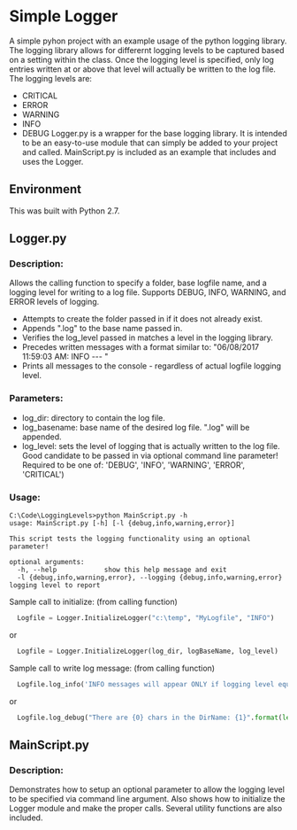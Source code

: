 # Simple Logger

A simple pyhon project with an example usage of the python logging library.  The logging library allows for differernt logging levels to be captured based on a setting within the class.  Once the logging level is specified, only log entries written at or above that level will actually be written to the log file.  The logging levels are:
* CRITICAL
* ERROR
* WARNING
* INFO
* DEBUG
Logger.py is a wrapper for the base logging library. It is intended to be an easy-to-use module that can simply be added to your project and called.
MainScript.py is included as an example that includes and uses the Logger.

##  Environment
This was built with Python 2.7.


##  Logger.py
###  Description:
Allows the calling function to specify a folder, base logfile name, and a logging level for writing to a log file. Supports DEBUG, INFO, WARNING, and ERROR levels of logging.
* Attempts to create the folder passed in if it does not already exist.
* Appends ".log" to the base name passed in.
* Verifies the log_level passed in matches a level in the logging library.
* Precedes written messages with a format similar to: "06/08/2017 11:59:03 AM: INFO	--- "
* Prints all messages to the console - regardless of actual logfile logging level.

###  Parameters:
* log_dir:          directory to contain the log file.
* log_basename:     base name of the desired log file. ".log" will be appended.
* log_level:        sets the level of logging that is actually written to the log file.
                    Good candidate to be passed in via optional command line parameter!
                    Required to be one of: 'DEBUG', 'INFO', 'WARNING', 'ERROR', 'CRITICAL')

###  Usage:
```shell
C:\Code\LoggingLevels>python MainScript.py -h
usage: MainScript.py [-h] [-l {debug,info,warning,error}]

This script tests the logging functionality using an optional parameter!

optional arguments:
  -h, --help            show this help message and exit
  -l {debug,info,warning,error}, --logging {debug,info,warning,error}    logging level to report
```


  Sample call to initialize:  (from calling function)
```python
  Logfile = Logger.InitializeLogger("c:\temp", "MyLogfile", "INFO")
```
or
```python
  Logfile = Logger.InitializeLogger(log_dir, logBaseName, log_level)
```

Sample call to write log message:  (from calling function)
```python
  Logfile.log_info('INFO messages will appear ONLY if logging level equals INFO!')
```
or
```python
  Logfile.log_debug("There are {0} chars in the DirName: {1}".format(len(log_dir), log_dir))
```

##  MainScript.py
###  Description:
Demonstrates how to setup an optional parameter to allow the logging level to be specified via command line argument. Also shows how to initialize the Logger module and make the proper calls.  Several utility functions are also included.
